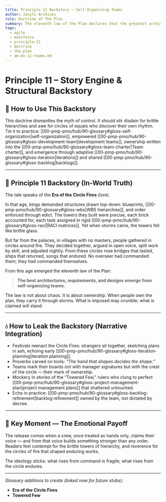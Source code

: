 ```yaml
---
title: Principle 11 Backstory — Self-Organizing Teams
author: Jasyti Archives
role: Doctrine of The Plan
summary: The eleventh law of the Plan declares that the greatest architectures and designs do not descend from command, but rise from the circle that organizes itself.
tags:
  - agile
  - manifesto
  - principle-11
  - doctrine
  - the-plan
  - am-bs-11-teams.md
---
```


# Principle 11 – Story Engine & Structural Backstory

## 🔧 How to Use This Backstory
This doctrine dismantles the myth of control. It should stir disdain for brittle hierarchies and awe for circles of equals who discover their own rhythm. Tie it to practice: [[00-pmp-pmo/hub/90-glossary#gloss-self-organization|self-organization]], empowered [[00-pmp-pmo/hub/90-glossary#gloss-development-team|development teams]], ownership written into the [[00-pmp-pmo/hub/90-glossary#gloss-team-charter|Team charter]], and emergence through adaptive [[00-pmp-pmo/hub/90-glossary#gloss-iteration|iterations]] and shared [[00-pmp-pmo/hub/90-glossary#gloss-backlog|backlogs]].

---

## 🧠 Principle 11 Backstory (In-World Truth)
The tale speaks of the **Era of the Circle Fires** (lore).  

In that age, kings demanded structures drawn top-down: blueprints, [[00-pmp-pmo/hub/90-glossary#gloss-wbs|WBS hierarchies]], and order enforced through edict. The towers they built were precise, each brick accounted for, each task assigned in rigid [[00-pmp-pmo/hub/90-glossary#gloss-raci|RACI matrices]]. Yet when storms came, the towers fell like brittle glass.  

But far from the palaces, in villages with no masters, people gathered in circles around fire. They decided together, argued in open voice, split work by skill, and adjusted nightly. From these circles rose bridges that lasted, ships that returned, songs that endured. No overseer had commanded them; they had commanded themselves.  

From this age emerged the eleventh law of the Plan:  

> **The best architectures, requirements, and designs emerge from self-organizing teams.**

The law is not about chaos. It is about ownership. When people own the plan, they carry it through storms. What is imposed may crumble; what is claimed will stand.

---

## 💧 How to Leak the Backstory (Narrative Integration)
- Festivals reenact the Circle Fires: strangers sit together, sketching plans in ash, echoing early [[00-pmp-pmo/hub/90-glossary#gloss-iteration-planning|iteration planning]].  
- Proverbs carved on tools: *“The hand that shapes decides the shape.”*  
- Teams mark their boards not with manager signatures but with the crest of the circle — their mark of ownership.  
- Mockery in stories of the “Towered Few,” rulers who clung to perfect [[00-pmp-pmo/hub/90-glossary#gloss-project-management-plan|project management plans]] that shattered untouched.  
- Echo in practice: [[00-pmp-pmo/hub/90-glossary#gloss-backlog-refinement|backlog refinement]] owned by the team, not dictated by decree.

---

## 🎯 Key Moment — The Emotional Payoff
The release comes when a crew, once treated as hands only, claims their voice — and from that voice builds something stronger than any order. Readers feel contempt for the brittle towers of hierarchy, and reverence for the circles of fire that shaped enduring works.  

The ideology sticks: what rises from command is fragile; what rises from the circle endures.

---

*Glossary additions to create (linked now for future stubs):*  
- **Era of the Circle Fires**  
- **Towered Few**
